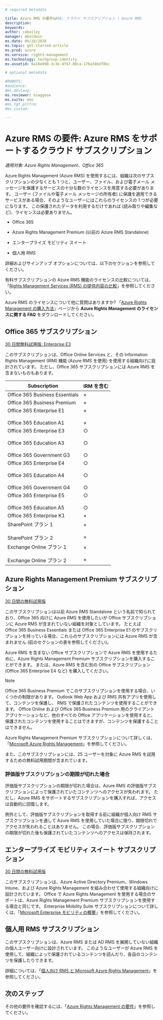 ```yaml
---
# required metadata

title: Azure RMS の要件&#58; クラウド サブスクリプション | Azure RMS
description:
keywords:
author: cabailey
manager: mbaldwin
ms.date: 04/28/2016
ms.topic: get-started-article
ms.prod: azure
ms.service: rights-management
ms.technology: techgroup-identity
ms.assetid: 6a16e890-3c3e-4f47-80ca-176a34bdf8bc

# optional metadata

#ROBOTS:
#audience:
#ms.devlang:
ms.reviewer: esaggese
ms.suite: ems
#ms.tgt_pltfrm:
#ms.custom:

---
```



# Azure RMS の要件: Azure RMS をサポートするクラウド サブスクリプション

*適用対象: Azure Rights Management、Office 365*

Azure Rights Management (Azure RMS) を使用するには、組織は次のサブスクリプションの少なくとも 1 つと、ユーザー、ファイル、および電子メール メッセージを保護するサービスの十分な数のライセンスを用意する必要があります。 ユーザー (ファイルや電子メール メッセージの所有者) に保護を適用できるサービスがある場合、そのようなユーザーにはこれらのライセンスの 1 つが必要になります。 この保護されたデータを利用するだけであれば (読み取りや編集など)、ライセンスは必要ありません。

-   Office 365

-   Azure Rights Management Premium (以前の Azure RMS Standalone)

-   エンタープライズ モビリティ スイート

-   個人用 RMS

詳細およびサインアップ オプションについては、以下のセクションを参照してください。

有料サブスクリプションの Azure RMS 機能のライセンスの比較については、「[Rights Management Services (RMS) の提供内容の比較](http://technet.microsoft.com/dn858608)」を参照してください。

Azure RMS のライセンスについて他に質問はありますか? 「[Azure Rights Management の購入方法](https://www.microsoft.com/en-us/server-cloud/products/azure-rights-management/Purchasing.aspx)」ページから **Azure Rights Management のライセンスに関する FAQ** をダウンロードしてください。 

## Office 365 サブスクリプション
[30 日間無料試用版: Enterprise E3](http://go.microsoft.com/fwlink/p/?LinkID=403802)

このサブスクリプションは、Office Online Services と、その Information Rights Management (IRM) 機能 (Azure RMS を使用) を使用する組織向けに設計されています。 ただし、Office 365 サブスクリプションには Azure RMS を含まないものもあります。

Subscription  |IRM を含む 
------------- | ------------- |
Office 365 Business Essentials|×|
Office 365 Business Premium|×|
Office 365 Enterprise E1 <br /><br /> Office 365 Education A1|× <br /><br /> ×|
Office 365 Enterprise E3 <br /><br /> Office 365 Education A3 <br /><br /> Office 365 Government G3|○ <br /><br /> ○ <br /><br /> ○|
Office 365 Enterprise E4 <br /><br /> Office 365 Education A4 <br /><br /> Office 365 Government G4|○ <br /><br /> ○ <br /><br /> ○|
Office 365 Enterprise E5 <br /><br /> Office 365 Education A5|○ <br /><br /> ○|
Office 365 Enterprise K1|×|
SharePoint プラン 1 <br /><br /> SharePoint プラン 2|× <br /><br /> ×|
Exchange Online プラン 1 <br /><br /> Exchange Online プラン 2|× <br /><br /> ×|


## Azure Rights Management Premium サブスクリプション
[30 日間の無料試用版](https://portal.microsoftonline.com/Signup/MainSignUp15.aspx?&amp;OfferId=A43415D3-404C-4df3-B31B-AAD28118A778&amp;dl=RIGHTSMANAGEMENT&amp;ali=1)

このサブスクリプションは以前 Azure RMS Standalone という名前で知られており、Office 365 向けに Azure RMS を使用したいが Office サブスクリプションに Azure RMS が含まれていない組織を対象としています。 たとえば Office 365 Business Essentials または Office 365 Enterprise E1 のサブスクリプションを持っている場合、これらのサブスクリプションには Azure RMS が含まれません (前のセクションの表を参照してください)。 

Azure RMS を含まない Office サブスクリプションで Azure RMS を使用するために、Azure Rights Management Premium サブスクリプションを購入することができます。 または、Azure RMS を含む別の Office サブスクリプション (Office 365 Enterprise E4 など) を購入してください。

> [!NOTE]
> Office 365 Business Premium でこのサブスクリプションを使用する場合、いくつかの制限があります。 Outlook Web App および RMS 共有アプリを使用して、コンテンツを保護し、 RMS で保護されたコンテンツを使用することができます。 Office Online および Office 365 Business Premium 用のクライアント アプリケーションなど、他のすべての Office アプリケーションを使用すると、保護されたコンテンツを使用することはできますが、コンテンツを保護することはできません。

Azure Rights Management Premium サブスクリプションについて詳しくは、「[Microsoft Azure Rights Management](http://products.office.com/business/microsoft-azure-rights-management)」を参照してください。

また、このサブスクリプションには、25 ユーザーを対象に Azure RMS を試用するための無料試用期間が含まれています。 

### 評価版サブスクリプションの期限が切れた場合
評価版サブスクリプションの期限が切れた場合は、Azure RMS の評価版サブスクリプションによって保護されていたコンテンツへのアクセスが失われます。 ただし、Azure RMS をサポートするサブスクリプションを購入すれば、アクセスは自動的に回復します。

例外として、評価版サブスクリプションを取得する前に組織が個人向け RMS サブスクリプションを通して Azure RMS を使用していた場合に限り、期限切れでアクセスが失われることはありません。 この場合、評価版サブスクリプションの期限が切れた後も保護されていたコンテンツへのアクセスは保持されます。

## エンタープライズ モビリティ スイート サブスクリプション
[30 日間の無料試用版](http://go.microsoft.com/fwlink/?LinkId=615385)

このサブスクリプションは、Azure Active Directory Premium、Windows Intune、および Azure Rights Management を組み合わせて使用する組織向けに設計されています。 Office で Azure Rights Management を使用する場合のサポートは、Azure Rights Management Premium サブスクリプションを使用する場合と同じです。 
Enterprise Mobility Suite サブスクリプションについて詳しくは、「[Microsoft Enterprise モビリティの概要](http://go.microsoft.com/fwlink/?LinkId=615386)」を参照してください。

## 個人用 RMS サブスクリプション
このサブスクリプションは、Azure RMS または AD RMS を展開していない組織の個人ユーザー向けに設計されています。 このようなユーザーが Azure RMS を使用して、組織によって保護されているコンテンツを読んだり、各自のコンテンツを保護したりできます。

詳細については、「[個人向け RMS と Microsoft Azure Rights Management](../understand-explore/rms-for-individuals.md)」を参照してください。

## 次のステップ
その他の要件を確認するには、「[Azure Rights Management の要件](requirements-azure-rms.md)」を参照してください。

<!--HONumber=May16_HO2-->



